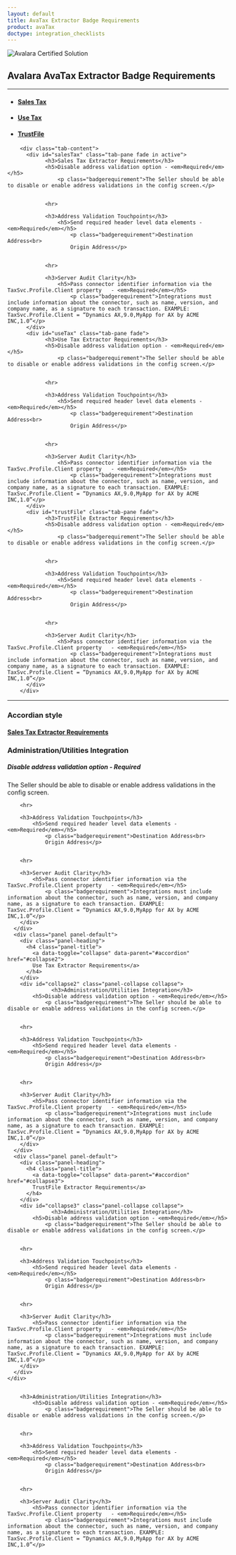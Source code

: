 ```yaml
---
layout: default
title: AvaTax Extractor Badge Requirements
product: avaTax
doctype: integration_checklists
---
```

 <div class="row padding-top padding bottom">
    <div class="col-sm-2">
      <img src="/public/images/devdot/badges/Extractor.svg" class="img-responsive" alt="Avalara Certified Solution">
    </div>
    <div class="col-sm-8 padding-top">
      <h2>Avalara AvaTax Extractor Badge Requirements</h2>
      <!--<h3>Do we want to say anything here?</h3>-->
      <hr>
      <!--Creating tab for the Sales Tax Extractor Requirements -->
        <ul class="nav nav-tabs">
          <li class="active"><a data-toggle="tab" href="#salesTax"><h4>Sales Tax</h4></a></li>
          <li><a data-toggle="tab" href="#useTax"><h4>Use Tax</h4></a></li>
          <li><a data-toggle="tab" href="#trustFile"><h4>TrustFile</h4></a></li>
        </ul>
        
        <div class="tab-content">
          <div id="salesTax" class="tab-pane fade in active">
                <h3>Sales Tax Extractor Requirements</h3>
                <h5>Disable address validation option - <em>Required</em></h5>
                    <p class="badgerequirement">The Seller should be able to disable or enable address validations in the config screen.</p>
                    
                
                <hr>
                
                <h3>Address Validation Touchpoints</h3>
                    <h5>Send required header level data elements - <em>Required</em></h5>
                        <p class="badgerequirement">Destination Address<br>
                        Origin Address</p>
                    
                    
                <hr>
                
                <h3>Server Audit Clarity</h3>
                    <h5>Pass connector identifier information via the TaxSvc.Profile.Client property   - <em>Required</em></h5>
                        <p class="badgerequirement">Integrations must include information about the connector, such as name, version, and company name, as a signature to each transaction. EXAMPLE: TaxSvc.Profile.Client = “Dynamics AX,9.0,MyApp for AX by ACME INC,1.0”</p>
          </div>
          <div id="useTax" class="tab-pane fade">
                <h3>Use Tax Extractor Requirements</h3>
                <h5>Disable address validation option - <em>Required</em></h5>
                    <p class="badgerequirement">The Seller should be able to disable or enable address validations in the config screen.</p>
                    
                
                <hr>
                
                <h3>Address Validation Touchpoints</h3>
                    <h5>Send required header level data elements - <em>Required</em></h5>
                        <p class="badgerequirement">Destination Address<br>
                        Origin Address</p>
                    
                    
                <hr>
                
                <h3>Server Audit Clarity</h3>
                    <h5>Pass connector identifier information via the TaxSvc.Profile.Client property   - <em>Required</em></h5>
                        <p class="badgerequirement">Integrations must include information about the connector, such as name, version, and company name, as a signature to each transaction. EXAMPLE: TaxSvc.Profile.Client = “Dynamics AX,9.0,MyApp for AX by ACME INC,1.0”</p>
          </div>
          <div id="trustFile" class="tab-pane fade">
                <h3>TrustFile Extractor Requirements</h3>
                <h5>Disable address validation option - <em>Required</em></h5>
                    <p class="badgerequirement">The Seller should be able to disable or enable address validations in the config screen.</p>
                    
                
                <hr>
                
                <h3>Address Validation Touchpoints</h3>
                    <h5>Send required header level data elements - <em>Required</em></h5>
                        <p class="badgerequirement">Destination Address<br>
                        Origin Address</p>
                    
                    
                <hr>
                
                <h3>Server Audit Clarity</h3>
                    <h5>Pass connector identifier information via the TaxSvc.Profile.Client property   - <em>Required</em></h5>
                        <p class="badgerequirement">Integrations must include information about the connector, such as name, version, and company name, as a signature to each transaction. EXAMPLE: TaxSvc.Profile.Client = “Dynamics AX,9.0,MyApp for AX by ACME INC,1.0”</p>
          </div>
        </div>

<hr>

<h3>Accordian style</h3>
    <div class="panel-group" id="accordion">
      <div class="panel panel-default">
        <div class="panel-heading">
          <h4 class="panel-title">
            <a data-toggle="collapse" data-parent="#accordion" href="#collapse1">
            Sales Tax Extractor Requirements</a>
          </h4>
        </div>
        <div id="collapse1" class="panel-collapse collapse in">
                  <h3>Administration/Utilities Integration</h3>
            <h5>Disable address validation option - <em>Required</em></h5>
                <p class="badgerequirement">The Seller should be able to disable or enable address validations in the config screen.</p>
                
            
        <hr>
        
        <h3>Address Validation Touchpoints</h3>
            <h5>Send required header level data elements - <em>Required</em></h5>
                <p class="badgerequirement">Destination Address<br>
                Origin Address</p>
            
            
        <hr>
        
        <h3>Server Audit Clarity</h3>
            <h5>Pass connector identifier information via the TaxSvc.Profile.Client property   - <em>Required</em></h5>
                <p class="badgerequirement">Integrations must include information about the connector, such as name, version, and company name, as a signature to each transaction. EXAMPLE: TaxSvc.Profile.Client = “Dynamics AX,9.0,MyApp for AX by ACME INC,1.0”</p>
        </div>
      </div>
      <div class="panel panel-default">
        <div class="panel-heading">
          <h4 class="panel-title">
            <a data-toggle="collapse" data-parent="#accordion" href="#collapse2">
            Use Tax Extractor Requirements</a>
          </h4>
        </div>
        <div id="collapse2" class="panel-collapse collapse">
                  <h3>Administration/Utilities Integration</h3>
            <h5>Disable address validation option - <em>Required</em></h5>
                <p class="badgerequirement">The Seller should be able to disable or enable address validations in the config screen.</p>
                
            
        <hr>
        
        <h3>Address Validation Touchpoints</h3>
            <h5>Send required header level data elements - <em>Required</em></h5>
                <p class="badgerequirement">Destination Address<br>
                Origin Address</p>
            
            
        <hr>
        
        <h3>Server Audit Clarity</h3>
            <h5>Pass connector identifier information via the TaxSvc.Profile.Client property   - <em>Required</em></h5>
                <p class="badgerequirement">Integrations must include information about the connector, such as name, version, and company name, as a signature to each transaction. EXAMPLE: TaxSvc.Profile.Client = “Dynamics AX,9.0,MyApp for AX by ACME INC,1.0”</p>
        </div>
      </div>
      <div class="panel panel-default">
        <div class="panel-heading">
          <h4 class="panel-title">
            <a data-toggle="collapse" data-parent="#accordion" href="#collapse3">
            TrustFile Extractor Requirements</a>
          </h4>
        </div>
        <div id="collapse3" class="panel-collapse collapse">
                  <h3>Administration/Utilities Integration</h3>
            <h5>Disable address validation option - <em>Required</em></h5>
                <p class="badgerequirement">The Seller should be able to disable or enable address validations in the config screen.</p>
                
            
        <hr>
        
        <h3>Address Validation Touchpoints</h3>
            <h5>Send required header level data elements - <em>Required</em></h5>
                <p class="badgerequirement">Destination Address<br>
                Origin Address</p>
            
            
        <hr>
        
        <h3>Server Audit Clarity</h3>
            <h5>Pass connector identifier information via the TaxSvc.Profile.Client property   - <em>Required</em></h5>
                <p class="badgerequirement">Integrations must include information about the connector, such as name, version, and company name, as a signature to each transaction. EXAMPLE: TaxSvc.Profile.Client = “Dynamics AX,9.0,MyApp for AX by ACME INC,1.0”</p>
        </div>
      </div>
    </div>


        <h3>Administration/Utilities Integration</h3>
            <h5>Disable address validation option - <em>Required</em></h5>
                <p class="badgerequirement">The Seller should be able to disable or enable address validations in the config screen.</p>
                
            
        <hr>
        
        <h3>Address Validation Touchpoints</h3>
            <h5>Send required header level data elements - <em>Required</em></h5>
                <p class="badgerequirement">Destination Address<br>
                Origin Address</p>
            
            
        <hr>
        
        <h3>Server Audit Clarity</h3>
            <h5>Pass connector identifier information via the TaxSvc.Profile.Client property   - <em>Required</em></h5>
                <p class="badgerequirement">Integrations must include information about the connector, such as name, version, and company name, as a signature to each transaction. EXAMPLE: TaxSvc.Profile.Client = “Dynamics AX,9.0,MyApp for AX by ACME INC,1.0”</p>